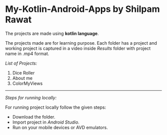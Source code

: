 # My-Kotlin-Android-Apps by Shilpam Rawat
The projects are made using **kotlin language**.

The projects made are for learning purpose.
Each folder has a project and working project is captured in a video inside *Results* folder with project name in .mp4 format.

*List of Projects:*
1. Dice Roller
1. About me
1. ColorMyViews

--------------------------------------------------------

*Steps for running locally:*

For running project locally follow the given steps:
* Download the folder.
* Import project in *Android Studio*.
* Run on your mobile devices or AVD emulators.